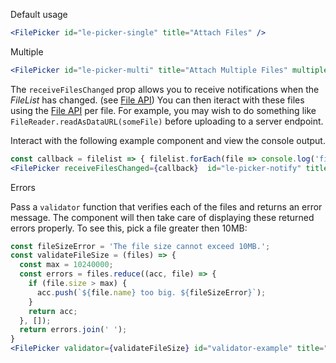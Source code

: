 Default usage

```jsx
<FilePicker id="le-picker-single" title="Attach Files" />
```
Multiple

```jsx
<FilePicker id="le-picker-multi" title="Attach Multiple Files" multiple='multiple' />
```

The `receiveFilesChanged` prop allows you to receive notifications when
the _FileList_ has changed. (see
[File API](https://developer.mozilla.org/en-US/docs/Web/API/File_and_Directory_Entries_API))
You can then iteract with these files using the [File API](https://developer.mozilla.org/en-US/docs/Web/API/FileReader/readAsDataURL)
per file. For example, you may wish to do something like
`FileReader.readAsDataURL(someFile)` before uploading to a server endpoint.

Interact with the following example component and view the console output.

```jsx
const callback = filelist => { filelist.forEach(file => console.log('file: ', file)) }
<FilePicker receiveFilesChanged={callback}  id="le-picker-notify" title="Attach" multiple='multiple' />
```

Errors

Pass a `validator` function that verifies each of the files and returns an
error message. The component will then take care of displaying these returned
errors properly. To see this, pick a file greater then 10MB:

```jsx
const fileSizeError = 'The file size cannot exceed 10MB.';
const validateFileSize = (files) => {
  const max = 10240000;
  const errors = files.reduce((acc, file) => {
    if (file.size > max) {
      acc.push(`${file.name} too big. ${fileSizeError}`);
    }
    return acc;
  }, []);
  return errors.join(' ');
}
<FilePicker validator={validateFileSize} id="validator-example" title="Attach Files" />
```
